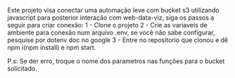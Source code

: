 Este projeto visa conectar uma automação leve com bucket s3 utilizando javascript para posterior interação com web-data-viz, siga os passos a seguir para criar conexão:
1 - Clone o projeto
2 - Crie as variaveis de ambiente para conexão num arquivo .env, se você não sabe configurar, pesquise por dotenv doc no google
3 - Entre no repositorio que clonou e dê npm i(npm install) e npm start.

P.s: Se der erro, troque o nome dos parametros nas funções para o bucket solicitado.
